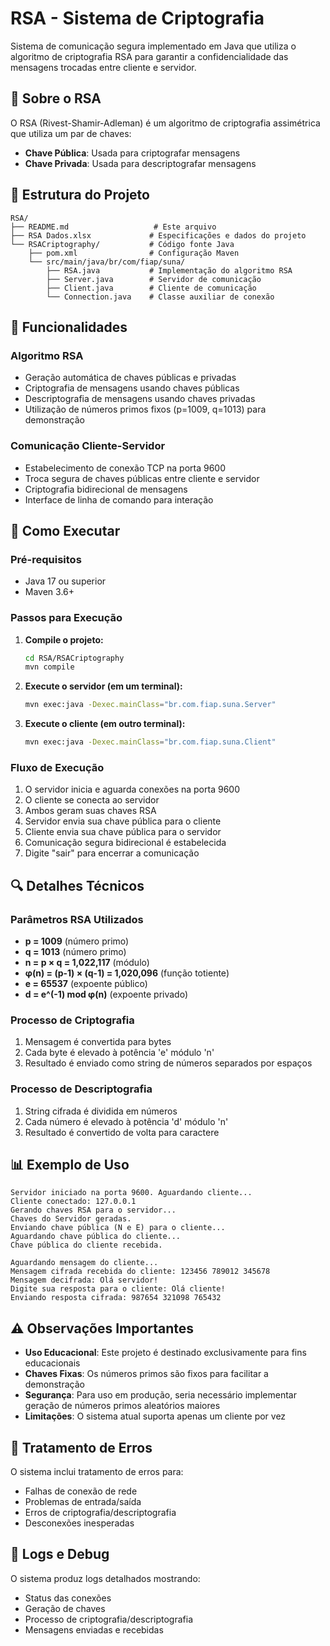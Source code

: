 # RSA - Sistema de Criptografia

Sistema de comunicação segura implementado em Java que utiliza o algoritmo de criptografia RSA para garantir a confidencialidade das mensagens trocadas entre cliente e servidor.

## 🔐 Sobre o RSA

O RSA (Rivest-Shamir-Adleman) é um algoritmo de criptografia assimétrica que utiliza um par de chaves:

- **Chave Pública**: Usada para criptografar mensagens
- **Chave Privada**: Usada para descriptografar mensagens

## 📁 Estrutura do Projeto

```
RSA/
├── README.md                   # Este arquivo
├── RSA Dados.xlsx             # Especificações e dados do projeto
└── RSACriptography/           # Código fonte Java
    ├── pom.xml                # Configuração Maven
    └── src/main/java/br/com/fiap/suna/
        ├── RSA.java           # Implementação do algoritmo RSA
        ├── Server.java        # Servidor de comunicação
        ├── Client.java        # Cliente de comunicação
        └── Connection.java    # Classe auxiliar de conexão
```

## 🔧 Funcionalidades

### Algoritmo RSA

- Geração automática de chaves públicas e privadas
- Criptografia de mensagens usando chaves públicas
- Descriptografia de mensagens usando chaves privadas
- Utilização de números primos fixos (p=1009, q=1013) para demonstração

### Comunicação Cliente-Servidor

- Estabelecimento de conexão TCP na porta 9600
- Troca segura de chaves públicas entre cliente e servidor
- Criptografia bidirecional de mensagens
- Interface de linha de comando para interação

## 🚀 Como Executar

### Pré-requisitos

- Java 17 ou superior
- Maven 3.6+

### Passos para Execução

1. **Compile o projeto:**

   ```bash
   cd RSA/RSACriptography
   mvn compile
   ```

2. **Execute o servidor (em um terminal):**

   ```bash
   mvn exec:java -Dexec.mainClass="br.com.fiap.suna.Server"
   ```

3. **Execute o cliente (em outro terminal):**
   ```bash
   mvn exec:java -Dexec.mainClass="br.com.fiap.suna.Client"
   ```

### Fluxo de Execução

1. O servidor inicia e aguarda conexões na porta 9600
2. O cliente se conecta ao servidor
3. Ambos geram suas chaves RSA
4. Servidor envia sua chave pública para o cliente
5. Cliente envia sua chave pública para o servidor
6. Comunicação segura bidirecional é estabelecida
7. Digite "sair" para encerrar a comunicação

## 🔍 Detalhes Técnicos

### Parâmetros RSA Utilizados

- **p = 1009** (número primo)
- **q = 1013** (número primo)
- **n = p × q = 1,022,117** (módulo)
- **φ(n) = (p-1) × (q-1) = 1,020,096** (função totiente)
- **e = 65537** (expoente público)
- **d = e^(-1) mod φ(n)** (expoente privado)

### Processo de Criptografia

1. Mensagem é convertida para bytes
2. Cada byte é elevado à potência 'e' módulo 'n'
3. Resultado é enviado como string de números separados por espaços

### Processo de Descriptografia

1. String cifrada é dividida em números
2. Cada número é elevado à potência 'd' módulo 'n'
3. Resultado é convertido de volta para caractere

## 📊 Exemplo de Uso

```
Servidor iniciado na porta 9600. Aguardando cliente...
Cliente conectado: 127.0.0.1
Gerando chaves RSA para o servidor...
Chaves do Servidor geradas.
Enviando chave pública (N e E) para o cliente...
Aguardando chave pública do cliente...
Chave pública do cliente recebida.

Aguardando mensagem do cliente...
Mensagem cifrada recebida do cliente: 123456 789012 345678
Mensagem decifrada: Olá servidor!
Digite sua resposta para o cliente: Olá cliente!
Enviando resposta cifrada: 987654 321098 765432
```

## ⚠️ Observações Importantes

- **Uso Educacional**: Este projeto é destinado exclusivamente para fins educacionais
- **Chaves Fixas**: Os números primos são fixos para facilitar a demonstração
- **Segurança**: Para uso em produção, seria necessário implementar geração de números primos aleatórios maiores
- **Limitações**: O sistema atual suporta apenas um cliente por vez

## 🐛 Tratamento de Erros

O sistema inclui tratamento de erros para:

- Falhas de conexão de rede
- Problemas de entrada/saída
- Erros de criptografia/descriptografia
- Desconexões inesperadas

## 📝 Logs e Debug

O sistema produz logs detalhados mostrando:

- Status das conexões
- Geração de chaves
- Processo de criptografia/descriptografia
- Mensagens enviadas e recebidas

